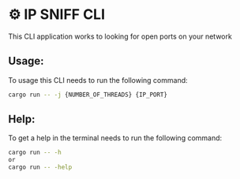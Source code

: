 # ⚙️ IP SNIFF CLI

This CLI application works to looking for open ports on your network

## Usage:
To usage this CLI needs to run the following command:
```sh
cargo run -- -j {NUMBER_OF_THREADS} {IP_PORT}
```

## Help:
To get a help in the terminal needs to run the following command:
```sh
cargo run -- -h 
or
cargo run -- -help
```
